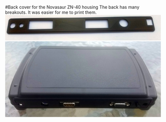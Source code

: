 #Back cover for the Novasaur ZN-40 housing
The back has many breakouts. It was easier for me to print them.
![printed back](/pic/20220521-novasaur-rear-side.jpg)
![built into the housing](/pic/20220521-novasaur-zn40.jpg)

